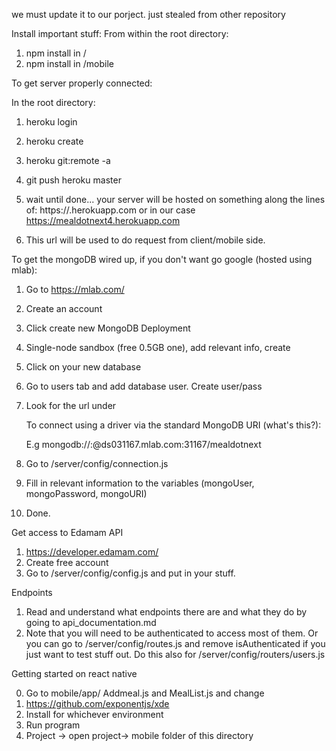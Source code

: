 we must update it to our porject.
just stealed from other repository

Install important stuff:
From within the root directory:

1. npm install in /
2. npm install in /mobile



To get server properly connected:

In the root directory:
1. heroku login
2. heroku create <servername>
3. heroku git:remote -a <servername>
4. git push heroku master
5. wait until done... your server will be hosted on something along the lines of:
    https://<servername>.herokuapp.com          or in our case
    https://mealdotnext4.herokuapp.com

6. This url will be used to do request from client/mobile side.



To get the mongoDB wired up, if you don't want go google (hosted using mlab):

1. Go to https://mlab.com/
2. Create an account
3. Click create new MongoDB Deployment
4. Single-node sandbox (free 0.5GB one), add relevant info, create
5. Click on your new database
6. Go to users tab and add database user. Create user/pass
7. Look for the url under

    To connect using a driver via the standard MongoDB URI (what's this?):

    E.g mongodb://<dbuser>:<dbpassword>@ds031167.mlab.com:31167/mealdotnext

1. Go to /server/config/connection.js
2. Fill in relevant information to the variables (mongoUser, mongoPassword, mongoURI)
3. Done.



Get access to Edamam API

1. https://developer.edamam.com/
2. Create free account
3. Go to /server/config/config.js     and put in your stuff.




Endpoints

1. Read and understand what endpoints there are and what they do by going to
   api_documentation.md
2. Note that you will need to be authenticated to access most of them.
   Or you can go to /server/config/routes.js and remove isAuthenticated if you
   just want to test stuff out. Do this also for /server/config/routers/users.js


Getting started on react native

0. Go to mobile/app/       Addmeal.js and MealList.js and change
1. https://github.com/exponentjs/xde
2. Install for whichever environment
3. Run program
4. Project -> open project-> mobile folder of this directory
